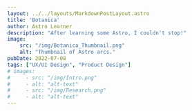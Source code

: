 ```yaml
---
layout: ../../layouts/MarkdownPostLayout.astro
title: 'Botanica'
author: Astro Learner
description: "After learning some Astro, I couldn't stop!"
image:
    src: "/img/Botanica_Thumbnail.png"
    alt: "Thumbnail of Astro arcs."
pubDate: 2022-07-08
tags: ["UX/UI Design", "Product Design"]
# images:
#     - src: "/img/Intro.png"
#     - alt: "alt-text"
#     - src: "/img/Research.png"
#     - alt: "alt-text"
---
```






